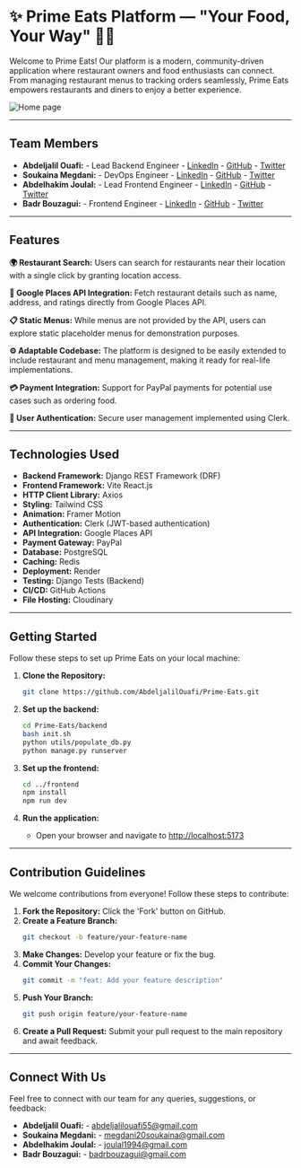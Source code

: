 # ✨ Prime Eats Platform — "Your Food, Your Way" 🍲✨


Welcome to Prime Eats! Our platform is a modern, community-driven application where restaurant owners and food enthusiasts can connect. From managing restaurant menus to tracking orders seamlessly, Prime Eats empowers restaurants and diners to enjoy a better experience.

![Home page](https://res.cloudinary.com/dqeyi8yx1/image/upload/v1737055726/Home_rypnwy.png)

---

## Team Members



- **Abdeljalil Ouafi:** - Lead Backend Engineer - [LinkedIn](https://www.linkedin.com/in/abdeljalil-ouafi-8036a7266/) - [GitHub](https://github.com/AbdeljalilOuafi) - [Twitter](https://x.com/KanekiK79498)
- **Soukaina Megdani:** - DevOps Engineer - [LinkedIn](https://www.linkedin.com/in/soukaina-el-megdani-1aab42289/) - [GitHub](https://github.com/Megdani20) - [Twitter](https://x.com/SoukainaMegdani)
- **Abdelhakim Joulal:** - Lead Frontend Engineer - [LinkedIn](https://www.linkedin.com/in/abdelhakim-joulal-16ba15109/) - [GitHub](https://github.com/smoxhakim) - [Twitter](https://x.com/smoxhakim101)
- **Badr Bouzagui:** - Frontend Engineer - [LinkedIn](https://www.linkedin.com/in/badr-bouzagui/) - [GitHub](https://www.github.com/bouzagui/) - [Twitter](https://x.com/BBouzagui)

---

## Features

**🌍 Restaurant Search:** Users can search for restaurants near their location with a single click by granting location access.

**📍 Google Places API Integration:** Fetch restaurant details such as name, address, and ratings directly from Google Places API.

**📋 Static Menus:** While menus are not provided by the API, users can explore static placeholder menus for demonstration purposes.

**⚙️ Adaptable Codebase:** The platform is designed to be easily extended to include restaurant and menu management, making it ready for real-life implementations.

**💳 Payment Integration:** Support for PayPal payments for potential use cases such as ordering food.

**🔐 User Authentication:** Secure user management implemented using Clerk.

---

## Technologies Used

- **Backend Framework:** Django REST Framework (DRF)
- **Frontend Framework:** Vite React.js
- **HTTP Client Library:** Axios
- **Styling:** Tailwind CSS
- **Animation:** Framer Motion
- **Authentication:** Clerk (JWT-based authentication)
- **API Integration:** Google Places API
- **Payment Gateway:** PayPal
- **Database:** PostgreSQL
- **Caching:** Redis
- **Deployment:** Render
- **Testing:** Django Tests (Backend)
- **CI/CD:** GitHub Actions
- **File Hosting:** Cloudinary

---

## Getting Started

Follow these steps to set up Prime Eats on your local machine:

1. **Clone the Repository:**

   ```bash
   git clone https://github.com/AbdeljalilOuafi/Prime-Eats.git
   ```

2. **Set up the backend:**

   ```bash
   cd Prime-Eats/backend
   bash init.sh
   python utils/populate_db.py
   python manage.py runserver
   ```

3. **Set up the frontend:**

   ```bash
   cd ../frontend
   npm install
   npm run dev
   ```

4. **Run the application:**

   - Open your browser and navigate to [http://localhost:5173](http://localhost:5173)

---

## Contribution Guidelines

We welcome contributions from everyone! Follow these steps to contribute:

1. **Fork the Repository:** Click the 'Fork' button on GitHub.
2. **Create a Feature Branch:**
   ```bash
   git checkout -b feature/your-feature-name
   ```
3. **Make Changes:** Develop your feature or fix the bug.
4. **Commit Your Changes:**
   ```bash
   git commit -m "feat: Add your feature description"
   ```
5. **Push Your Branch:**
   ```bash
   git push origin feature/your-feature-name
   ```
6. **Create a Pull Request:** Submit your pull request to the main repository and await feedback.

---

## Connect With Us

Feel free to connect with our team for any queries, suggestions, or feedback:

- **Abdeljalil Ouafi:** - [abdeljalilouafi55@gmail.com](mailto:abdeljalilouafi55@gmail.com)
- **Soukaina Megdani:** - [megdani20soukaina@gmail.com](mailto:megdani20soukaina@gmail.com)
- **Abdelhakim Joulal:** - [joulal1994@gmail.com](mailto:joulal1994@gmail.com)
- **Badr Bouzagui:** - [badrbouzagui@gmail.com](mailto:badrbouzagui@gmail.com)
